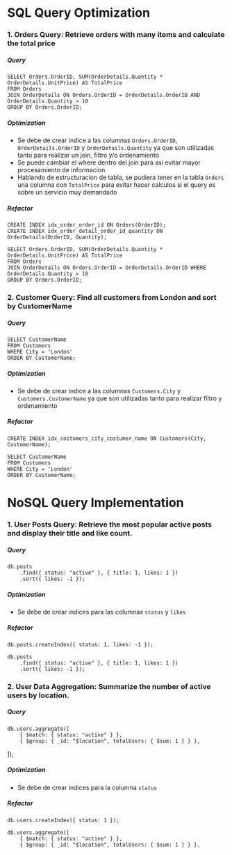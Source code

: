 # SQL Query Optimization

### 1. Orders Query: Retrieve orders with many items and calculate the total price

##### Query

    SELECT Orders.OrderID, SUM(OrderDetails.Quantity * OrderDetails.UnitPrice) AS TotalPrice
    FROM Orders
    JOIN OrderDetails ON Orders.OrderID = OrderDetails.OrderID AND OrderDetails.Quantity > 10
    GROUP BY Orders.OrderID;

##### Optimization

- Se debe de crear indice a las columnas `Orders.OrderID`, `OrderDetails.OrderID` y `OrderDetails.Quantity` ya que son utilizadas tanto para realizar un join, filtro y/o ordenamiento
- Se puede cambiar el where dentro del join para asi evitar mayor procesamiento de informacion
- Hablando de estructuracion de tabla, se pudiera tener en la tabla `Orders` una columna con `TotalPrice` para evitar hacer calculos si el query es sobre un servicio muy demandado

##### Refactor

    CREATE INDEX idx_order_order_id ON Orders(OrderID);
    CREATE INDEX idx_order_detail_order_id_quantity ON OrderDetails(OrderID, Quantity);

    SELECT Orders.OrderID, SUM(OrderDetails.Quantity * OrderDetails.UnitPrice) AS TotalPrice
    FROM Orders
    JOIN OrderDetails ON Orders.OrderID = OrderDetails.OrderID WHERE OrderDetails.Quantity > 10
    GROUP BY Orders.OrderID;

### 2. Customer Query: Find all customers from London and sort by CustomerName

##### Query

    SELECT CustomerName
    FROM Customers
    WHERE City = 'London'
    ORDER BY CustomerName;

##### Optimization

- Se debe de crear indice a las columnas `Customers.City` y `Customers.CustomerName` ya que son utilizadas tanto para realizar filtro y ordenamiento

##### Refactor

    CREATE INDEX idx_costumers_city_costumer_name ON Customers(City, CustomerName);

    SELECT CustomerName
    FROM Customers
    WHERE City = 'London'
    ORDER BY CustomerName;

# NoSQL Query Implementation

### 1. User Posts Query: Retrieve the most popular active posts and display their title and like count.

##### Query

    db.posts
        .find({ status: "active" }, { title: 1, likes: 1 })
        .sort({ likes: -1 });

##### Optimization

- Se debe de crear indices para las columnas `status` y `likes`

##### Refactor

    db.posts.createIndex({ status: 1, likes: -1 });

    db.posts
        .find({ status: "active" }, { title: 1, likes: 1 })
        .sort({ likes: -1 });

### 2. User Data Aggregation: Summarize the number of active users by location.

##### Query

    db.users.aggregate([
        { $match: { status: "active" } },
        { $group: { _id: "$location", totalUsers: { $sum: 1 } } },

]);

##### Optimization

- Se debe de crear indices para la columna `status`

##### Refactor

    db.users.createIndex({ status: 1 });

    db.users.aggregate([
        { $match: { status: "active" } },
        { $group: { _id: "$location", totalUsers: { $sum: 1 } } },
